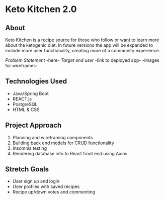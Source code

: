 # Keto Kitchen 2.0

## About
Keto Kitchen is a recipe source for those who follow or want to learn more about the ketogenic diet. In future versions the app will be expanded to include more user functionality, creating more of a community experience.

*Problem Statement*
-here-
*Target end user*
-link to deployed app-
-images for wireframes-

## Technologies Used
- Java/Spring Boot 
- REACT.js
- PostgreSQL
- HTML & CSS

## Project Approach
1. Planning and wireframing components
2. Building back end models for CRUD functionality
3. Insomnia testing
4. Rendering database info to React front end using Axios

## Stretch Goals
- User sign up and login
- User profiles with saved recipes
- Recipe up/down votes and commenting
